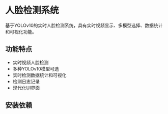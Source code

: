 # 人脸检测系统

基于YOLOv10的实时人脸检测系统，具有实时视频显示、多模型选择、数据统计和可视化功能。

## 功能特点

- 实时视频人脸检测
- 多种YOLOv10模型可选
- 实时检测数据统计和可视化
- 检测日志记录
- 现代化UI界面

## 安装依赖 